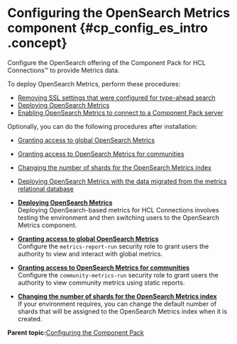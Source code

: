# Configuring the OpenSearch Metrics component {#cp_config_es_intro .concept}

Configure the OpenSearch offering of the Component Pack for HCL Connections™ to provide Metrics data.

To deploy OpenSearch Metrics, perform these procedures:

-   [Removing SSL settings that were configured for type-ahead search](cp_config_os_ssl.md)
-   [Deploying OpenSearch Metrics](cp_config_os_metrics_no_cognos.md)
-   [Enabling OpenSearch Metrics to connect to a Component Pack server](cp_config_os_connect_to_cp_server.md)

Optionally, you can do the following procedures after installation:

-   [Granting access to global OpenSearch Metrics](cp_config_os_grant_access.md)
-   [Granting access to OpenSearch Metrics for communities](cp_config_os_grant_access_community.md)
-   [Changing the number of shards for the OpenSearch Metrics index](cp_config_os_number_shards.md)
-   [Deploying OpenSearch Metrics with the data migrated from the metrics relational database](cp_config_os_migrate_cognos_data.md)

-   **[Deploying OpenSearch Metrics](../install/cp_config_os_metrics_no_cognos.md)**  
Deploying OpenSearch-based metrics for HCL Connections involves testing the environment and then switching users to the OpenSearch Metrics component.
-   **[Granting access to global OpenSearch Metrics](../install/cp_config_os_grant_access.md)**  
Configure the `metrics-report-run` security role to grant users the authority to view and interact with global metrics.
-   **[Granting access to OpenSearch Metrics for communities](../install/cp_config_os_grant_access_community.md)**  
Configure the `community-metrics-run` security role to grant users the authority to view community metrics using static reports.
-   **[Changing the number of shards for the OpenSearch Metrics index](../install/cp_config_os_number_shards.md)**  
If your environment requires, you can change the default number of shards that will be assigned to the OpenSearch Metrics index when it is created.

**Parent topic:**[Configuring the Component Pack](../install/cp_config_intro.md)

